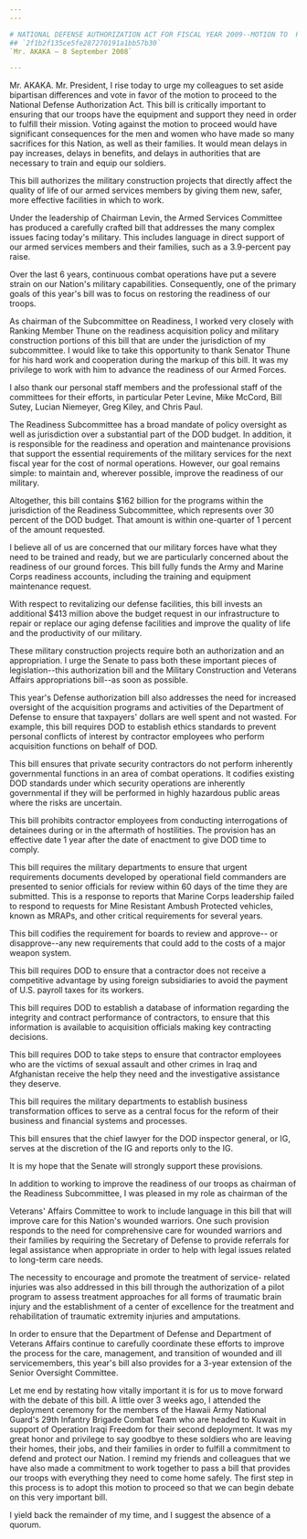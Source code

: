 ```yaml
---
---

# NATIONAL DEFENSE AUTHORIZATION ACT FOR FISCAL YEAR 2009--MOTION TO  PROCEED
## `2f1b2f135ce5fe287270191a1bb57b30`
`Mr. AKAKA — 8 September 2008`

---
```



Mr. AKAKA. Mr. President, I rise today to urge my colleagues to set 
aside bipartisan differences and vote in favor of the motion to proceed 
to the National Defense Authorization Act. This bill is critically 
important to ensuring that our troops have the equipment and support 
they need in order to fulfill their mission. Voting against the motion 
to proceed would have significant consequences for the men and women 
who have made so many sacrifices for this Nation, as well as their 
families. It would mean delays in pay increases, delays in benefits, 
and delays in authorities that are necessary to train and equip our 
soldiers.

This bill authorizes the military construction projects that directly 
affect the quality of life of our armed services members by giving them 
new, safer, more effective facilities in which to work.

Under the leadership of Chairman Levin, the Armed Services Committee 
has produced a carefully crafted bill that addresses the many complex 
issues facing today's military. This includes language in direct 
support of our armed services members and their families, such as a 
3.9-percent pay raise.

Over the last 6 years, continuous combat operations have put a severe 
strain on our Nation's military capabilities. Consequently, one of the 
primary goals of this year's bill was to focus on restoring the 
readiness of our troops.

As chairman of the Subcommittee on Readiness, I worked very closely 
with Ranking Member Thune on the readiness acquisition policy and 
military construction portions of this bill that are under the 
jurisdiction of my subcommittee. I would like to take this opportunity 
to thank Senator Thune for his hard work and cooperation during the 
markup of this bill. It was my privilege to work with him to advance 
the readiness of our Armed Forces.

I also thank our personal staff members and the professional staff of 
the committees for their efforts, in particular Peter Levine, Mike 
McCord, Bill Sutey, Lucian Niemeyer, Greg Kiley, and Chris Paul.

The Readiness Subcommittee has a broad mandate of policy oversight as 
well as jurisdiction over a substantial part of the DOD budget. In 
addition, it is responsible for the readiness and operation and 
maintenance provisions that support the essential requirements of the 
military services for the next fiscal year for the cost of normal 
operations. However, our goal remains simple: to maintain and, wherever 
possible, improve the readiness of our military.

Altogether, this bill contains $162 billion for the programs within 
the jurisdiction of the Readiness Subcommittee, which represents over 
30 percent of the DOD budget. That amount is within one-quarter of 1 
percent of the amount requested.

I believe all of us are concerned that our military forces have what 
they need to be trained and ready, but we are particularly concerned 
about the readiness of our ground forces. This bill fully funds the 
Army and Marine Corps readiness accounts, including the training and 
equipment maintenance request.

With respect to revitalizing our defense facilities, this bill 
invests an additional $413 million above the budget request in our 
infrastructure to repair or replace our aging defense facilities and 
improve the quality of life and the productivity of our military.

These military construction projects require both an authorization 
and an appropriation. I urge the Senate to pass both these important 
pieces of legislation--this authorization bill and the Military 
Construction and Veterans Affairs appropriations bill--as soon as 
possible.

This year's Defense authorization bill also addresses the need for 
increased oversight of the acquisition programs and activities of the 
Department of Defense to ensure that taxpayers' dollars are well spent 
and not wasted. For example, this bill requires DOD to establish ethics 
standards to prevent personal conflicts of interest by contractor 
employees who perform acquisition functions on behalf of DOD.

This bill ensures that private security contractors do not perform 
inherently governmental functions in an area of combat operations. It 
codifies existing DOD standards under which security operations are 
inherently governmental if they will be performed in highly hazardous 
public areas where the risks are uncertain.

This bill prohibits contractor employees from conducting 
interrogations of detainees during or in the aftermath of hostilities. 
The provision has an effective date 1 year after the date of enactment 
to give DOD time to comply.

This bill requires the military departments to ensure that urgent 
requirements documents developed by operational field commanders are 
presented to senior officials for review within 60 days of the time 
they are submitted. This is a response to reports that Marine Corps 
leadership failed to respond to requests for Mine Resistant Ambush 
Protected vehicles, known as MRAPs, and other critical requirements for 
several years.

This bill codifies the requirement for boards to review and approve--
or disapprove--any new requirements that could add to the costs of a 
major weapon system.

This bill requires DOD to ensure that a contractor does not receive a 
competitive advantage by using foreign subsidiaries to avoid the 
payment of U.S. payroll taxes for its workers.

This bill requires DOD to establish a database of information 
regarding the integrity and contract performance of contractors, to 
ensure that this information is available to acquisition officials 
making key contracting decisions.

This bill requires DOD to take steps to ensure that contractor 
employees who are the victims of sexual assault and other crimes in 
Iraq and Afghanistan receive the help they need and the investigative 
assistance they deserve.

This bill requires the military departments to establish business 
transformation offices to serve as a central focus for the reform of 
their business and financial systems and processes.

This bill ensures that the chief lawyer for the DOD inspector 
general, or IG, serves at the discretion of the IG and reports only to 
the IG.

It is my hope that the Senate will strongly support these provisions.

In addition to working to improve the readiness of our troops as 
chairman of the Readiness Subcommittee, I was pleased in my role as 
chairman of the


Veterans' Affairs Committee to work to include language in this bill 
that will improve care for this Nation's wounded warriors. One such 
provision responds to the need for comprehensive care for wounded 
warriors and their families by requiring the Secretary of Defense to 
provide referrals for legal assistance when appropriate in order to 
help with legal issues related to long-term care needs.

The necessity to encourage and promote the treatment of service-
related injuries was also addressed in this bill through the 
authorization of a pilot program to assess treatment approaches for all 
forms of traumatic brain injury and the establishment of a center of 
excellence for the treatment and rehabilitation of traumatic extremity 
injuries and amputations.

In order to ensure that the Department of Defense and Department of 
Veterans Affairs continue to carefully coordinate these efforts to 
improve the process for the care, management, and transition of wounded 
and ill servicemembers, this year's bill also provides for a 3-year 
extension of the Senior Oversight Committee.

Let me end by restating how vitally important it is for us to move 
forward with the debate of this bill. A little over 3 weeks ago, I 
attended the deployment ceremony for the members of the Hawaii Army 
National Guard's 29th Infantry Brigade Combat Team who are headed to 
Kuwait in support of Operation Iraqi Freedom for their second 
deployment. It was my great honor and privilege to say goodbye to these 
soldiers who are leaving their homes, their jobs, and their families in 
order to fulfill a commitment to defend and protect our Nation. I 
remind my friends and colleagues that we have also made a commitment to 
work together to pass a bill that provides our troops with everything 
they need to come home safely. The first step in this process is to 
adopt this motion to proceed so that we can begin debate on this very 
important bill.

I yield back the remainder of my time, and I suggest the absence of a 
quorum.